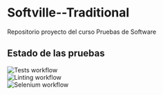 # Softville--Traditional
Repositorio proyecto del curso Pruebas de Software 

## Estado de las pruebas
![Tests workflow](https://github.com/Dasc1227/Softville-NotTraditional/actions/workflows/pytest-tests.yml/badge.svg)\
![Linting workflow](https://github.com/Dasc1227/Softville-NotTraditional/actions/workflows/pytest-flake8.yml/badge.svg)\
![Selenium workflow](https://github.com/Dasc1227/Softville-NotTraditional/actions/workflows/pytest-selenium.yml/badge.svg)
